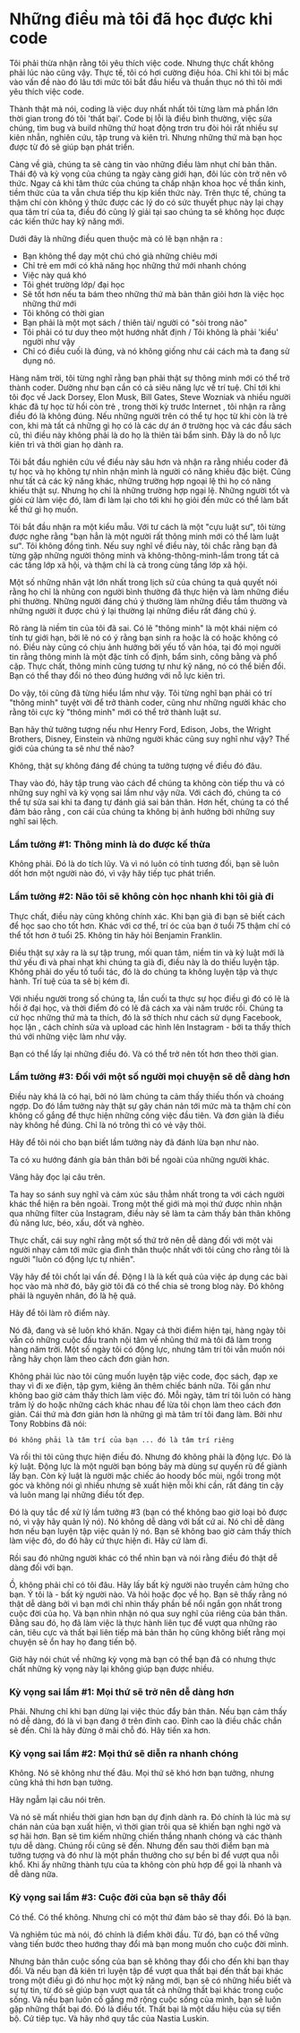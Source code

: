 # Những điều mà tôi đã học được khi code

Tôi phải thừa nhận rằng tôi yêu thích việc code. Nhưng thực chất không phải lúc nào cũng vậy. Thực tế,  tôi có hơi cường điệu hóa.  Chỉ khi tôi bị mắc vào vấn đề nào đó lâu tới mức tôi bắt đầu hiểu và thuần thục nó thì tôi mới yêu thích việc code.

Thành thật mà nói, coding là việc duy nhất nhất tôi từng làm mà phần lớn thời gian trong đó tôi 'thất bại'. Code bị lỗi là điều bình thường, việc sửa chúng, tìm bug và build những thứ hoạt động trơn tru  đòi hỏi  rất  nhiều sự  kiên nhẫn,  nghiên cứu, tập trung và kiên trì. Nhưng những thứ mà bạn học được  từ đó sẽ giúp bạn phát triển.

Càng về già, chúng ta sẽ càng tin vào những điều làm nhụt chí bản thân.  Thái độ và kỳ vọng của chúng ta ngày càng  giới hạn, đôi lúc còn trở nên vô thức. Ngay cả khi tâm thức của chúng ta chấp nhận khoa học về thần kinh, tiềm thức của ta vẫn chưa tiếp thu kịp kiến thức này. Trên thực tế, chúng ta thậm chí còn không ý thức được các lý do có sức thuyết phục này lại chạy qua tâm trí của ta, điều đó cũng lý giải tại sao chúng ta sẽ không học được các kiến thức hay kỹ năng mới.

Dưới đây là những điều quen thuộc mà có lẽ  bạn nhận ra :

- Bạn không thể dạy một chú chó già những chiêu mới
- Chỉ trẻ em mới có khả năng học những thứ mới nhanh chóng
- Việc này quá khó
- Tôi ghét trường lớp/ đại học
- Sẽ tốt hơn nếu ta bám theo những thứ mà bản thân giỏi hơn là việc học những thứ mới
- Tôi không có thời gian
- Bạn phải là một mọt sách / thiên tài/  người có "sỏi trong não"
- Tôi phải có tư duy theo một hướng nhất định / Tôi không là phải 'kiểu' người như vậy
- Chỉ có điều cuối là đúng, và nó không giống  như cái cách mà ta đang sử dụng nó.

Hàng năm trời, tôi từng nghĩ rằng bạn phải  thật sự thông minh mới có thể trở thành coder. Dường như bạn cần có cả siêu năng lực về trí tuệ. Chỉ tới khi tôi đọc về Jack Dorsey, Elon Musk, Bill Gates, Steve Wozniak và nhiều người khác đã tự học từ hồi còn trẻ , trong thời kỳ trước Internet , tôi nhận ra rằng điều đó là không đúng. Nếu những người trên có thể tự học từ khi còn là trẻ con, khi mà tất cả những gì họ có là các dự án ở trường học và  các đầu sách cũ, thì điều này không phải là do họ là thiên tài bẩm sinh. Đây là do nỗ lực kiên trì và thời gian họ dành ra.

Tôi bắt đầu nghiên cứu về điều này sâu hơn và nhận ra rằng nhiều coder đã tự học và họ không tự nhìn nhận mình là  người có năng khiếu đặc biệt. Cũng như tất cả các kỹ năng khác, những trường hợp ngoại lệ thì họ có năng khiếu thật sự. Nhưng họ chỉ là những trường hợp ngại lệ. Những người tốt và giỏi cứ làm việc đó, làm đi làm lại cho tới khi họ giỏi đến mức có thể làm bất kể thứ gì họ muốn.

Tôi bắt đầu nhận ra một kiểu mẫu.  Với tư cách là một "cựu luật sư", tôi từng được nghe rằng "bạn hẳn là một người rất thông minh mới có thể làm luật sư". Tôi không đồng tình. Nếu suy nghĩ về điều này, tôi chắc rằng bạn đã từng gặp những người thông minh và không-thông-minh-lắm trong tất cả các tầng lớp xã hội, và thậm chí là cả trong cùng tầng lớp xã hội. 

Một số những nhân vật lớn nhất trong lịch sử của chúng ta  quả quyết nói rằng họ chỉ là nhũng con người bình thường đã thực hiện và làm những điều phi thường.  Những người đáng chú ý thường làm những điều  tầm thường và những người ít được chú ý lại thường lại những điều rất đáng chú ý.

Rõ ràng là niềm tin của tôi đã sai. Có lẽ "thông minh" là một khái niệm có tính tự giới hạn, bởi lẽ nó có ý rằng bạn sinh ra  hoặc là có hoặc không có nó.  Điều này cũng có chịu ảnh hưởng bởi yếu tố văn hóa,  tại đó  mọi người tin rằng thông minh là một đặc tính cố định, bẩm sinh, công bằng và phổ cập. Thực chất, thông minh cũng tương tự như kỹ năng, nó có thể biến đổi. Bạn có thể thay đổi nó theo đúng hướng với nỗ lực kiên trì.

Do vậy, tôi cũng đã từng  hiểu lầm như vậy. Tôi từng nghĩ bạn phải có trí "thông  minh" tuyệt vời để trở thành coder, cũng như những người khác cho rằng tôi cực kỳ "thông minh" mới có thể trở thành luật sư.

Bạn hãy thử tưởng tượng nếu như  Henry Ford, Edison, Jobs, the Wright Brothers, Disney, Einstein và những người khác cũng suy nghĩ như vậy? Thế giới của chúng ta sẽ như thế nào?

Không, thật sự không đáng để chúng ta tưởng tượng về điều đó đâu.

Thay vào đó, hãy tập trung vào cách để chúng ta không còn tiếp thu và có những suy nghĩ và kỳ vọng sai lầm như vậy nữa. Với cách đó, chúng ta có thể tự sửa sai khi ta đang tự đánh giá sai bản thân. Hơn hết, chúng ta có thể đảm bảo rằng ,  con cái của chúng ta không bị ảnh hưởng bởi những suy nghĩ sai lệch.

### Lầm tưởng #1: Thông minh là do được kế thừa
Không phải. Đó là do tích lũy. Và vì nó luôn có tính tương đối, bạn sẽ luôn dốt hơn một người nào đó, vì vậy hãy tiếp tục phát triển.

### Lầm tưởng #2: Não tôi sẽ không còn học nhanh khi tôi già đi
Thực chất, điều này cũng không chính xác. Khi bạn già đi bạn sẽ biết cách để học sao cho tốt hơn. Khác với cơ thể, trí óc của  bạn ở tuổi  75 thậm chí có thể tốt hơn ở tuổi 25. Không tin hãy hỏi Benjamin Franklin.

Điều thật sự xảy ra là sự tập trung, mối quan tâm, niềm tin và kỷ luật mới là thứ yếu đi và phai nhạt khi chúng ta già đi, điều này là do thiếu luyện tập. Không phải do yếu tố tuổi tác, đó là do chúng ta không luyện tập và thực hành. Trí tuệ của ta sẽ bị kém đi.

Với nhiều người trong số chúng ta, lần cuối ta thực sự học điều gì đó có lẽ là hồi ở đại học, và thời điểm đó có lẽ đã cách xa vài năm trước rồi. Chúng ta cứ học những thứ mà ta thích, đó là sở thích như cách sử dụng Facebook,  học lặn , cách chỉnh sửa và upload các hình lên Instagram - bởi ta thấy thích thú với những việc làm như vậy.

Bạn có thể lấy lại những điều đó. Và  có thể trở nên tốt hơn theo thời gian.

### Lầm tưởng #3: Đối với một số người mọi chuyện sẽ dễ dàng hơn
Điều này khá là có hại, bởi nó làm chúng ta cảm  thấy thiếu thốn và choáng ngợp. Do đó lầm tưởng này thật sự gây chán nản tới mức mà ta thậm chí còn  không cố gắng để thực hiện những công việc đầu tiên. Và đơn giản là điều này không hề đúng. Chỉ là nó trông thì có vẻ vậy thôi.

Hãy để tôi nói cho bạn biết lầm tưởng này  đã  đánh lừa bạn như nào.

Ta có xu hướng đánh gía bản thân bởi bề ngoài của những người khác.

Vâng hãy đọc lại câu trên.

Ta hay so sánh suy nghĩ và cảm xúc  sâu thẳm nhất trong ta với cách  người khác thể hiện ra bên ngoài. Trong một thế giới  mà mọi thứ được nhìn nhận qua những filter của Instagram, điều này sẽ làm ta cảm thấy bản thân không đủ năng lưc, béo, xấu, dốt và nghèo.

Thực chất, cái suy nghĩ rằng một số thứ trở nên dễ dàng đối với một vài người nhạy cảm tới mức gia đình thân thuộc nhất với tôi cũng cho rằng tôi là người "luôn có động lực tự nhiên".

Vậy hãy để tôi chốt lại vấn đề. Động l là là kết quả của việc áp dụng các bài học vào mà nhờ đó, bây giờ tôi đã  có thể chia sẻ trong blog này. Đó không phải  là nguyên nhân, đó là hệ quả.

Hãy để tôi làm rõ điểm này.

Nó đã, đang và sẽ luôn khó khăn. Ngay cả thời điểm hiện tại, hàng ngày tôi vẫn có những  cuộc đấu tranh nội tâm về nhũng thứ mà tôi đã làm trong hàng năm trời. Một số ngày tôi có động lực, nhưng tâm trí tôi vẫn muốn nói rằng hãy chọn  làm theo cách đơn giản hơn.

Không phải lúc nào tôi cũng muốn luyện tập việc code, đọc sách, đạp xe  thay  vì đi xe điện, tập gym, kiêng ăn thêm chiếc bánh nữa. Tôi gần như không bao giờ cảm thấy  thích làm việc đó. Mỗi ngày, tâm trí tôi luôn có hàng trăm lý do hoặc những cách khác nhau để lừa tôi  chọn làm theo cách đơn giản. Cái thứ mà đơn giản hơn là những gì mà tâm trí tôi đang làm. Bởi như Tony Robbins đã nói:

` Đó không phải là tâm trí của bạn ... đó là tâm trí riêng `


Và rồi thì tôi cũng thực hiện điều đó. Nhưng đó không phải là động lực. Đó là kỷ luật. Động lực là một người bạn bóng bảy mà dùng sự quyến rũ để giành lấy bạn. Còn kỷ luật là người mặc chiếc áo hoody bốc mùi, ngồi trong một góc và không nói gì nhiều nhưng sẽ xuất hiện mỗi khi cần, rất đáng tin cậy và luôn mang lại những điều tốt đẹp.

Đó là quy tắc để xử lý lầm tưởng #3 (bạn có thể không bao giờ loại bỏ được nó, vì vậy hãy quản lý nó). Nó không dễ dàng với bất cứ ai. Nó chỉ dễ dàng hơn nếu bạn luyện tập việc quản lý nó. Bạn sẽ không bao giờ cảm thấy thích làm việc đó, do đó hãy cứ thực hiện đi. Hãy cứ làm đi.

Rồi sau đó những người khác có thể nhìn bạn và nói rằng điều đó thật dễ dàng đối với bạn.

Ồ, không phải chỉ có tôi đâu. Hãy lấy bất kỳ người nào truyền cảm hứng cho bạn. Ý tôi là - bất kỳ người nào. Và hỏi hoặc đọc về họ. Bạn sẽ thấy rằng nó thật dễ dàng bởi vì bạn mới chỉ nhìn thấy phần bề nổi ngắn gọn nhất trong cuộc đời của họ. Và bạn nhìn nhận nó qua suy nghĩ của riêng của bản thân. Đằng sau đó, họ đã làm việc là thực hành liên tục để vượt qua những rào cản, tiêu cực và thất bại liên tiếp mà bản thân họ cũng không biết rằng mọi chuyện sẽ ổn hay họ đang tiến bộ.

Giờ hãy nói chút về những kỳ vọng mà bạn có thể bạn đã có nhưng thực chất những kỳ vọng này lại không giúp bạn được nhiều.

### Kỳ vọng sai lầm #1: Mọi thứ sẽ trở nên dễ dàng hơn
Phải. Nhưng chỉ khi bạn dừng lại việc thúc đẩy bản thân. Nếu bạn cảm thấy nó dễ dàng, đó là vì bạn đang ở trên đỉnh cao. Đỉnh cao là điều chắc chắn sẽ đến. Chỉ là hãy đừng ở mãi chỗ đó. Hãy tiến xa hơn. 

### Kỳ vọng sai lầm #2: Mọi thứ sẽ diễn ra nhanh chóng
Không. Nó sẽ không như thế đâu. Mọi thứ sẽ khó hơn bạn tưởng, nhưng cũng khả thi hơn bạn tưởng.

Hãy ngẫm lại câu nói trên.

Và nó sẽ mất nhiều thời gian hơn bạn dự định dành ra. Đó chính là lúc mà sự chán nản của bạn xuất hiện, vì thời gian trôi qua sẽ khiến bạn nghi ngờ và sợ hãi hơn. Bạn sẽ tìm kiếm những chiến thắng nhanh chóng và các thành tựu dễ dàng. Chúng rồi cũng sẽ đến. Nhưng đến sau thời điểm bạn mà tưởng tượng và đó như là một phần thưởng cho sự bền bỉ để vượt qua nỗi khổ. Khi ấy những thành tựu của ta không còn phù hợp để gọi là nhanh và dễ dàng nữa.

### Kỳ vọng sai lầm #3: Cuộc đời của bạn sẽ thây đổi
Có thể. Có thể không. Nhưng chỉ có một thứ đảm bảo sẽ thay đổi. Đó là bạn.

Và nghiêm túc mà nói, đó chính là điểm khởi đầu. Từ đó, bạn có thể vững vàng tiến bước theo hướng thay đổi mà bạn mong muốn cho cuộc đời mình.

Nhưng bản thân cuộc sống của bạn sẽ không thay đổi cho đến khi bạn thay đổi. Và nếu bạn đã kiên trì luyện tập để vượt qua thất bại đến thất bại khác trong một điều gì đó như học một kỹ năng mới, bạn sẽ có những hiểu biết và sự tự tin, từ đó sẽ giúp bạn vượt qua tất cả những thất bại khác trong cuộc sống. Và nếu bạn luôn cố gắng mở rộng cuộc sống của mình, bạn sẽ luôn gặp những thất bại đó. Đó là điều tốt. Thất bại là một dấu hiệu của sự tiến bộ. Cứ tiêp tục. Và hãy nhớ quy tắc của Nastia Luskin.


